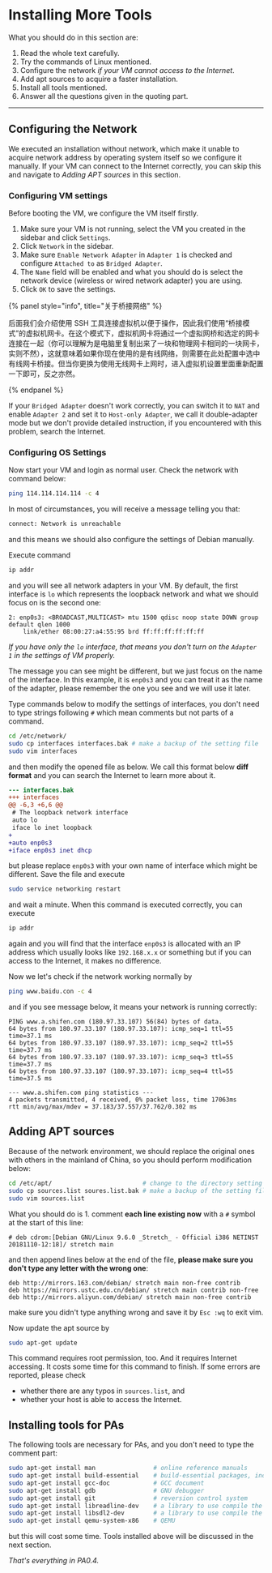 # Installing More Tools

What you should do in this section are:

1. Read the whole text carefully.
2. Try the commands of Linux mentioned.
3. Configure the network *if your VM cannot access to the Internet*.
4. Add apt sources to acquire a faster installation.
5. Install all tools mentioned.
6. Answer all the questions given in the quoting part.

---

## Configuring the Network

We executed an installation without network, which make it unable to acquire network address by operating system itself so we configure it manually. If your VM can connect to the Internet correctly, you can skip this and navigate to *Adding APT sources* in this section.

### Configuring VM settings

Before booting the VM, we configure the VM itself firstly.

1. Make sure your VM is not running, select the VM you created in the sidebar and click `Settings`.
2. Click `Network` in the sidebar.
3. Make sure `Enable Network Adapter` in `Adapter 1` is checked and configure `Attached to` as `Bridged Adapter`.
4. The `Name` field will be enabled and what you should do is select the network device (wireless or wired network adapter) you are using.
5. Click `OK` to save the settings.

{% panel style="info", title="关于桥接网络" %}

后面我们会介绍使用 SSH 工具连接虚拟机以便于操作，因此我们使用“桥接模式”的虚拟机网卡。在这个模式下，虚拟机网卡将通过一个虚拟网桥和选定的网卡连接在一起（你可以理解为是电脑里复制出来了一块和物理网卡相同的一块网卡，实则不然），这就意味着如果你现在使用的是有线网络，则需要在此处配置中选中有线网卡桥接。但当你更换为使用无线网卡上网时，进入虚拟机设置里面重新配置一下即可，反之亦然。

{% endpanel %}

If your `Bridged Adapter` doesn't work correctly, you can switch it to `NAT` and enable `Adapter 2` and set it to `Host-only Adapter`, we call it double-adapter mode but we don't provide detailed instruction, if you encountered with this problem, search the Internet.

### Configuring OS Settings

Now start your VM and login as normal user. Check the network with command below:

```bash
ping 114.114.114.114 -c 4
```

In most of circumstances, you will receive a message telling you that:

```bash
connect: Network is unreachable
```

and this means we should also configure the settings of Debian manually.

Execute command

```bash
ip addr
```

and you will see all network adapters in your VM. By default, the first interface is `lo` which represents the loopback network and what we should focus on is the second one:

```
2: enp0s3: <BROADCAST,MULTICAST> mtu 1500 qdisc noop state DOWN group default qlen 1000
	link/ether 08:00:27:a4:55:95 brd ff:ff:ff:ff:ff:ff
```

*If you have only the `lo` interface, that means you don't turn on the `Adapter 1` in the settings of VM properly.*

The message you can see might be different, but we just focus on the name of the interface. In this example, it is `enp0s3` and you can treat it as the name of the adapter, please remember the one you see and we will use it later.

Type commands below to modify the settings of interfaces, you don't need to type strings following `#` which mean comments but not parts of a command.

```bash
cd /etc/network/
sudo cp interfaces interfaces.bak # make a backup of the setting file
sudo vim interfaces
```

and then modify the opened file as below. We call this format below **diff format** and you can search the Internet to learn more about it.

```diff
--- interfaces.bak
+++ interfaces
@@ -6,3 +6,6 @@
 # The loopback network interface
 auto lo
 iface lo inet loopback
+
+auto enp0s3
+iface enp0s3 inet dhcp
```

but please replace `enp0s3` with your own name of interface which might be different. Save the file and execute

```bash
sudo service networking restart
```

and wait a minute. When this command is executed correctly, you can execute

```bash
ip addr
```

again and you will find that the interface `enp0s3` is allocated with an IP address which usually looks like `192.168.x.x` or something but if you can access to the Internet, it makes no difference.

Now we let's check if the network working normally by 

```bash
ping www.baidu.con -c 4
```

and if you see message below, it means your network is running correctly:

```
PING www.a.shifen.com (180.97.33.107) 56(84) bytes of data.
64 bytes from 180.97.33.107 (180.97.33.107): icmp_seq=1 ttl=55 time=37.1 ms
64 bytes from 180.97.33.107 (180.97.33.107): icmp_seq=2 ttl=55 time=37.7 ms
64 bytes from 180.97.33.107 (180.97.33.107): icmp_seq=3 ttl=55 time=37.7 ms
64 bytes from 180.97.33.107 (180.97.33.107): icmp_seq=4 ttl=55 time=37.5 ms

--- www.a.shifen.com ping statistics ---
4 packets transmitted, 4 received, 0% packet loss, time 17063ms
rtt min/avg/max/mdev = 37.183/37.557/37.762/0.302 ms
```

## Adding APT sources

Because of the network environment, we should replace the original ones with others in the mainland of China, so you should perform modification below:

```bash
cd /etc/apt/                         # change to the directory setting file exists
sudo cp sources.list soures.list.bak # make a backup of the setting file
sudo vim sources.list
```

What you should do is 1. comment **each line existing now** with a `#` symbol at the start of this line:

```
# deb cdrom:[Debian GNU/Linux 9.6.0 _Stretch_ - Official i386 NETINST 20181110-12:18]/ stretch main
```

and then append lines below at the end of the file, **please make sure you don't type any letter with the wrong one**:

```
deb http://mirrors.163.com/debian/ stretch main non-free contrib
deb https://mirrors.ustc.edu.cn/debian/ stretch main contrib non-free
deb http://mirrors.aliyun.com/debian/ stretch main non-free contrib
```

make sure you didn't type anything wrong and save it by `Esc :wq` to exit vim.

Now update the apt source by

```bash
sudo apt-get update
```

This command requires root permission, too. And it requires Internet accessing. It costs some time for this command to finish. If some errors are reported, please check

- whether there are any typos in `sources.list`, and
- whether your host is able to access the Internet.

## Installing tools for PAs

The following tools are necessary for PAs, and you don't need to type the comment part:

```bash
sudo apt-get install man                # online reference manuals
sudo apt-get install build-essential    # build-essential packages, include binary utilities, gcc, make, and so on
sudo apt-get install gcc-doc            # GCC document
sudo apt-get install gdb                # GNU debugger
sudo apt-get install git                # reversion control system
sudo apt-get install libreadline-dev    # a library to use compile the project later
sudo apt-get install libsdl2-dev        # a library to use compile the project later
sudo apt-get install qemu-system-x86    # QEMU
```

 but this will cost some time. Tools installed above will be discussed in the next section.

*That's everything in PA0.4.*